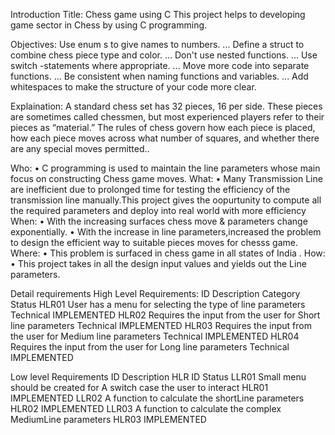 Introduction
Title: Chess game using C
This project helps to developing game sector in Chess by using C programming.
  
Objectives:
Use enum s to give names to numbers. ...
Define a struct to combine chess piece type and color. ...
Don't use nested functions. ...
Use switch -statements where appropriate. ...
Move more code into separate functions. ...
Be consistent when naming functions and variables. ...
Add whitespaces to make the structure of your code more clear.
  
Explaination:
A standard chess set has 32 pieces, 16 per side. These pieces are sometimes called chessmen, but most experienced players refer to their pieces as “material.” The rules of chess govern how each piece is placed, how each piece moves across what number of squares, and whether there are any special moves permitted..

Who:
•	C programming is used to maintain the line parameters whose main focus on constructing Chess game moves.
What:
•	Many Transmission Line are inefficient due to prolonged time for testing the efficiency of the transmission line manually.This project gives the oopurtunity to compute all the required parameters and deploy into real world with more efficiency
When:
•	With the increasing surfaces chess move & parameters change exponentially.
•	With the increase in line parameters,increased the problem to design the efficient way to suitable pieces moves for chesss game.
Where:
•	This problem is surfaced in chess game in all states of India .
How:
•	This project takes in all the design input values and yields out the Line parameters.
  
Detail requirements
High Level Requirements:
ID	         Description                                            Category	 Status
HLR01 	User has a menu for selecting the type of line parameters       Technical	 IMPLEMENTED
HLR02  	Requires the input from the user for Short line	parameters      Technical	 IMPLEMENTED
HLR03	 Requires the input from the user for Medium line parameters    Technical	 IMPLEMENTED
HLR04 	Requires the input from the user for Long line parameters   Technical	 IMPLEMENTED
									
					

Low level Requirements
ID	          Description                                                       HLR ID	Status
LLR01	   Small menu should be created for A switch case the user to interact	    HLR01  	IMPLEMENTED
LLR02  	A function to calculate the  shortLine parameters	                    HLR02  	IMPLEMENTED
LLR03  	A function to calculate the complex MediumLine parameters	            HLR03	  IMPLEMENTED
